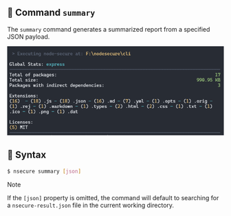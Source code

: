 ## 📝 Command `summary`

The `summary` command generates a summarized report from a specified JSON payload.

<p align="center">
<img src="./images/summary.PNG">
</p>

## 📜 Syntax

```bash
$ nsecure summary [json]
```

> [!NOTE]
> If the `[json]` property is omitted, the command will default to searching for a `nsecure-result.json` file in the current working directory.
